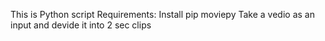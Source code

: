 This is Python script
Requirements: Install pip moviepy
Take a vedio as an input and devide it into 2 sec clips
